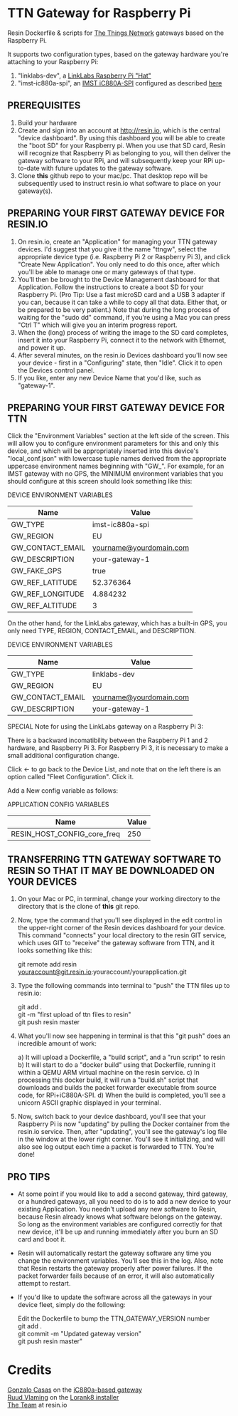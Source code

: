 # TTN Gateway for Raspberry Pi

Resin Dockerfile & scripts for [The Things Network](http://thethingsnetwork.org/) gateways based on the Raspberry Pi.

It supports two configuration types, based on the gateway hardware you're attaching to your Raspberry Pi:

1. "linklabs-dev", a [LinkLabs Raspberry Pi "Hat"](http://link-labs.myshopify.com/products/lorawan-raspberry-pi-board)
2. "imst-ic880a-spi", an [IMST iC880A-SPI](http://webshop.imst.de/ic880a-spi-lorawan-concentrator-868mhz.html) configured as described [here](https://github.com/ttn-zh/ic880a-gateway/tree/spi)


## PREREQUISITES

1. Build your hardware
2. Create and sign into an account at http://resin.io, which is the central "device dashboard".  By using this dashboard you will be able to create the "boot SD" for your Raspberry pi.  When you use that SD card, Resin will recognize that Raspberry Pi as belonging to you, will then deliver the gateway software to your RPi, and will subsequently keep your RPi up-to-date with future updates to the gateway software.
3. Clone **this** github repo to your mac/pc.  That desktop repo will be subsequently used to instruct resin.io  what software to place on your gateway(s).

## PREPARING YOUR FIRST GATEWAY DEVICE FOR RESIN.IO

1. On resin.io, create an "Application" for managing your TTN gateway devices. I'd suggest that you give it the name "ttngw", select the appropriate device type (i.e. Raspberry Pi 2 or Raspberry Pi 3),  and click "Create New Application".  You only need to do this once, after which you'll be able to manage one or many gateways of that type.
2. You'll then be brought to the Device Management dashboard for that Application.  Follow the instructions to create a boot SD for your Raspberry Pi. (Pro Tip:  Use a fast microSD card and a USB 3 adapter if you can, because it can take a while to copy all that data. Either that, or be prepared to be very patient.)  Note that during the long process of waiting for the "sudo dd" command, if you're using a Mac you can press "Ctrl T" which will give you an interim progress report. 
3. When the (long) process of writing the image to the SD card completes, insert it into your Raspberry Pi, connect it to the network with Ethernet, and power it up.
4. After several minutes, on the resin.io Devices dashboard you'll now see your device - first in a "Configuring" state, then "Idle".  Click it to open the Devices control panel.
5. If you like, enter any new Device Name that you'd like, such as "gateway-1".

## PREPARING YOUR FIRST GATEWAY DEVICE FOR TTN

Click the "Environment Variables" section at the left side of the screen. This will allow you to configure environment parameters for this and only this device, and which will be appropriately inserted into this device's "local_conf.json" with lowercase tuple names derived from the appropriate uppercase environment names beginning with "GW_".  For example, for an IMST gateway with no GPS, the MINIMUM environment variables that you should configure at this screen should look something like this:

DEVICE ENVIRONMENT VARIABLES  

Name      	  	  | Value  
------------------|--------------------------  
GW_TYPE           | imst-ic880a-spi
GW_REGION         | EU
GW_CONTACT_EMAIL  | yourname@yourdomain.com     
GW_DESCRIPTION    | your-gateway-1  
GW_FAKE_GPS		  | true
GW_REF_LATITUDE   | 52.376364       
GW_REF_LONGITUDE  | 4.884232          
GW_REF_ALTITUDE   | 3          

On the other hand, for the LinkLabs gateway, which has a built-in GPS, you only need TYPE, REGION, CONTACT_EMAIL, and DESCRIPTION.

DEVICE ENVIRONMENT VARIABLES  

Name      	  	  | Value  
------------------|--------------------------  
GW_TYPE           | linklabs-dev
GW_REGION         | EU
GW_CONTACT_EMAIL  | yourname@yourdomain.com     
GW_DESCRIPTION    | your-gateway-1  

SPECIAL Note for using the LinkLabs gateway on a Raspberry Pi 3:

There is a backward incomatibility between the Raspberry Pi 1 and 2 hardware, and Raspberry Pi 3.  For Raspberry Pi 3, it is necessary to make a small additional configuration change.

Click <- to go back to the Device List, and note that on the left there is an option called "Fleet Configuration".  Click it.

Add a New config variable as follows:

APPLICATION CONFIG VARIABLES  

Name      	            	  | Value  
------------------------------|--------------------------  
RESIN_HOST_CONFIG_core_freq   | 250

## TRANSFERRING TTN GATEWAY SOFTWARE TO RESIN SO THAT IT MAY BE DOWNLOADED ON YOUR DEVICES

1. On your Mac or PC, in terminal, change your working directory to the directory that is the clone of **this** git repo.
2. Now, type the command that you'll see displayed in the edit control in the upper-right corner of the Resin devices dashboard for your device. This command "connects" your local directory to the resin GIT service, which uses GIT to "receive" the gateway software from TTN, and it looks something like this:

   git remote add resin youraccount@git.resin.io:youraccount/yourapplication.git  

3. Type the following commands into terminal to "push" the TTN files up to resin.io:

   git add .  
   git -m "first upload of ttn files to resin"  
   git push resin master  

5. What you'll now see happening in terminal is that this "git push" does an incredible amount of work:

   a) It will upload a Dockerfile, a "build script", and a "run script" to resin
   b) It will start to do a "docker build" using that Dockerfile, running it within a QEMU ARM virtual machine on the resin service.
   c) In processing this docker build, it will run a "build.sh" script that downloads and builds the packet forwarder executable from source code, for RPi+iC880A-SPI.
   d) When the build is completed, you'll see a unicorn ASCII graphic displayed in your terminal.

6. Now, switch back to your device dashboard, you'll see that your Raspberry Pi is now "updating" by pulling the Docker container from the resin.io service.  Then, after "updating", you'll see the gateway's log file in the window at the lower right corner.  You'll see it initializing, and will also see log output each time a packet is forwarded to TTN.  You're done!

## PRO TIPS

- At some point if you would like to add a second gateway, third gateway, or a hundred gateways, all you need to do is to add a new device to your existing Application. You needn't upload any new software to Resin, because Resin already knows what software belongs on the gateway. So long as the environment variables are configured correctly for that new device, it'll be up and running immediately after you burn an SD card and boot it.

- Resin will automatically restart the gateway software any time you change the environment variables.  You'll see this in the log.  Also, note that Resin restarts the gateway properly after power failures.  If the packet forwarder fails because of an error, it will also automatically attempt to restart.

- If you'd like to update the software across all the gateways in your device fleet, simply do the following:

  Edit the Dockerfile to bump the TTN_GATEWAY_VERSION number  
  git add .  
  git commit -m "Updated gateway version"  
  git push resin master"  

# Credits

[Gonzalo Casas](https://github.com/gonzalocasas) on the [iC880a-based gateway](https://github.com/ttn-zh/ic880a-gateway/tree/spi)  
[Ruud Vlaming](https://github.com/devlaam) on the [Lorank8 installer](https://github.com/Ideetron/Lorank)  
[The Team](https://resin.io/team/) at resin.io   
